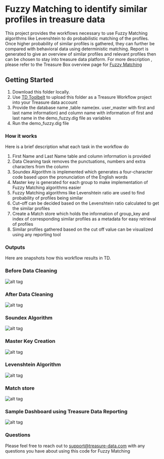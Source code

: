 
# Fuzzy Matching to identify similar profiles in treasure data  
  
This project provides the workflows necessary to use Fuzzy Matching algorithms like Levenshtein to do probabilistic matching of the profiles. Once higher probability of similar profiles is gathered, they can further be compared with behavioral data using deterministic matching. Report is generated to give an overview of similar profiles and relevant profiles then can be chosen to stay into treasure data platform. For more description , please refer to the Treasure Box overview page for [Fuzzy Matching](https://boxes.treasuredata.com/hc/en-us/articles/360032618714-Fuzzy-Matching-on-PII-data)  
  
## Getting Started  

1. Download this folder locally.
2. Use [TD Toolbelt](https://support.treasuredata.com/hc/en-us/articles/360001262207) to upload this folder as a Treasure Workflow project into your Treasure data account  
3. Provide the database name ,table name(ex. user_master with first and last name information) and column name with information of first and last name in the demo_fuzzy.dig file as variables
4. Run the demo_fuzzy.dig file
  
### How it works

Here is a brief description what each task in the workflow do

1. First Name and Last Name table and column information is provided
2. Data Cleaning task removes the punctuations, numbers and extra characters from the column
3. Soundex Algorithm is implemented which generates a four-character code based upon the pronunciation of the English words
4. Master key is generated for each group to make implementation of Fuzzy Matching algorithms easier
5. Fuzzy Matching algorithms like Levenshtein ratio are used to find probability of profiles being similar
6. Cut–off can be decided based on the Levenshtein ratio calculated to get the similar profiles
7. Create a Match store which holds the information of group_key and index of corresponding similar profiles as a metadata for easy retrieval of profiles
8. Similar profiles gathered based on the cut off value can be visualized using any reporting tool

### Outputs  
  
Here are snapshots how this workflow results in TD.

### Before Data Cleaning

![alt tag](https://i.postimg.cc/FKKscsKF/before.png)

### After Data Cleaning

![alt tag](https://i.postimg.cc/D0nZYQgF/Data-Cleaning.png)

### Soundex Algorithm

![alt tag](https://i.postimg.cc/SRSSGSSx/Soundex.png)

### Master Key Creation

![alt tag](https://i.postimg.cc/G2rdcLsx/masterkey.png)

### Levenshtein Algorithm

![alt tag](https://i.postimg.cc/JhCWqrKC/levenshtein.png)

### Match store

![alt tag](https://i.postimg.cc/RhhrFNCK/matchstore.png)

### Sample Dashboard using Treasure Data Reporting

![alt tag](https://i.postimg.cc/mDjpC8zH/Screen-Shot-2019-07-29-at-4-54-33-PM.png)

### Questions

Please feel free to reach out to [support@treasure-data.com](mailto:support@treasure-data.com) with any questions you have about using this code for Fuzzy Matching

